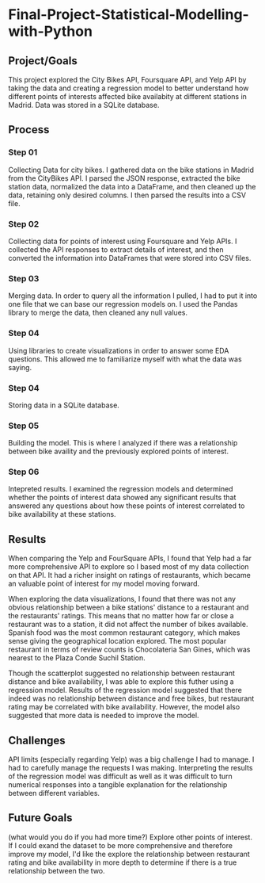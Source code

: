 # Final-Project-Statistical-Modelling-with-Python

## Project/Goals
This project explored the City Bikes API, Foursquare API, and Yelp API by taking the data and creating a regression model to better understand how different points of interests affected bike availabity at different stations in Madrid. Data was stored in a SQLite database.

## Process
### Step 01
Collecting Data for city bikes. I gathered data on the bike stations in Madrid from the CityBikes API. I parsed the JSON response, extracted the bike station data, normalized the data into a DataFrame, and then cleaned up the data, retaining only desired columns. I then parsed the results into a CSV file.
###  Step 02
Collecting data for points of interest using Foursquare and Yelp APIs. I collected the API responses to extract details of interest, and then converted the information into DataFrames that were stored into CSV files.
###  Step 03
Merging data. In order to query all the information I pulled, I had to put it into one file that we can base our regression models on. I used the Pandas library to merge the data, then cleaned any null values.

### Step 04
Using libraries to create visualizations in order to answer some EDA questions. This allowed me to familiarize myself with what the data was saying.

###  Step 04
Storing data in a SQLite database.

###  Step 05
Building the model. This is where I analyzed if there was a relationship between bike availity and the previously explored points of interest.

###  Step 06
Intepreted results. I examined the regression models and determined whether the points of interest data showed any significant results that answered any questions about how these points of interest correlated to bike availability at these stations.


## Results
When comparing the Yelp and FourSquare APIs, I found that Yelp had a far more comprehensive API to explore so I based most of my data collection on that API. It had a richer insight on ratings of restaurants, which became an valuable point of interest for my model moving forward.

When exploring the data visualizations, I found that there was not any obvious relationship between a bike stations' distance to a restaurant and the restaurants' ratings. This means that no matter how far or close a restaurant was to a station, it did not affect the number of bikes available. Spanish food was the most common restaurant category, which makes sense giving the geographical location explored. The most popular restaurant in terms of review counts is Chocolateria San Gines, which was nearest to the Plaza Conde Suchil Station.

Though the scatterplot suggested no relationship between restaurant distance and bike availability, I was able to explore this futher using a regression model. Results of the regression model suggested that there indeed was no relationship between distance and free bikes, but restaurant rating may be correlated with bike availability. However, the model also suggested that more data is needed to improve the model.


## Challenges 
API limits (especially regarding Yelp) was a big challenge I had to manage. I had to carefully manage the requests I was making. Interpreting the results of the regression model was difficult as well as it was difficult to turn numerical responses into a tangible explanation for the relationship between different variables.

## Future Goals
(what would you do if you had more time?)
Explore other points of interest. If I could exand the dataset to be more comprehensive and therefore improve my model, I'd like the explore the relationship between restaurant rating and bike availability in more depth to determine if there is a true relationship between the two.
